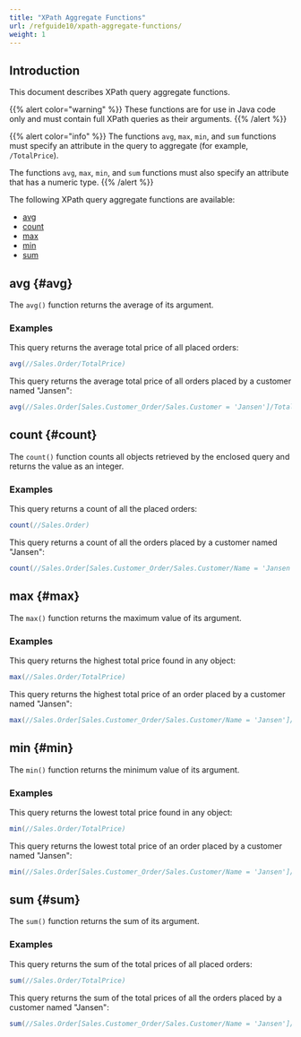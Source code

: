 ```yaml
---
title: "XPath Aggregate Functions"
url: /refguide10/xpath-aggregate-functions/
weight: 1
---
```


## Introduction

This document describes XPath query aggregate functions.

{{% alert color="warning" %}}
These functions are for use in Java code only and must contain full XPath queries as their arguments.
{{% /alert %}}

{{% alert color="info" %}}
The functions `avg`, `max`, `min`, and `sum` functions must specify an attribute in the query to aggregate (for example, `/TotalPrice`).

The functions `avg`, `max`, `min`, and `sum` functions must also specify an attribute that has a numeric type.
{{% /alert %}}

The following XPath query aggregate functions are available:

* [avg](#avg)
* [count](#count)
* [max](#max)
* [min](#min)
* [sum](#sum)

## avg {#avg}

The `avg()` function returns the average of its argument.

### Examples

This query returns the average total price of all placed orders:

```java
avg(//Sales.Order/TotalPrice)
```

This query returns the average total price of all orders placed by a customer named "Jansen":

```java
avg(//Sales.Order[Sales.Customer_Order/Sales.Customer = 'Jansen']/TotalPrice)
```

## count {#count}

The `count()` function counts all objects retrieved by the enclosed query and returns the value as an integer.

### Examples

This query returns a count of all the placed orders:

```java
count(//Sales.Order)
```

This query returns a count of all the orders placed by a customer named "Jansen":

```java
count(//Sales.Order[Sales.Customer_Order/Sales.Customer/Name = 'Jansen'])
```

## max {#max}

The `max()` function returns the maximum value of its argument.

### Examples

This query returns the highest total price found in any object:

```java
max(//Sales.Order/TotalPrice)
```

This query returns the highest total price of an order placed by a customer named "Jansen":

```java
max(//Sales.Order[Sales.Customer_Order/Sales.Customer/Name = 'Jansen']/TotalPrice)
```

## min {#min}

The `min()` function returns the minimum value of its argument.

### Examples

This query returns the lowest total price found in any object:

```java
min(//Sales.Order/TotalPrice)
```

This query returns the lowest total price of an order placed by a customer named "Jansen":

```java
min(//Sales.Order[Sales.Customer_Order/Sales.Customer/Name = 'Jansen']/TotalPrice)
```

## sum {#sum}

The `sum()` function returns the sum of its argument.

### Examples

This query returns the sum of the total prices of all placed orders:

```java
sum(//Sales.Order/TotalPrice)
```

This query returns the sum of the total prices of all the orders placed by a customer named "Jansen":

```java
sum(//Sales.Order[Sales.Customer_Order/Sales.Customer/Name = 'Jansen']/TotalPrice)
```
